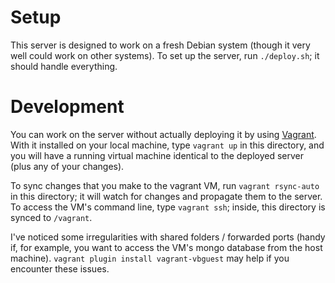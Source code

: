 Setup
=====
This server is designed to work on a fresh Debian system (though it very well could work on other systems). To set up the server, run `./deploy.sh`; it should handle everything.

Development
===========
You can work on the server without actually deploying it by using [Vagrant](https://www.vagrantup.com/). With it installed on your local machine, type `vagrant up` in this directory, and you will have a running virtual machine identical to the deployed server (plus any of your changes).

To sync changes that you make to the vagrant VM, run `vagrant rsync-auto` in this directory; it will watch for changes and propagate them to the server. To access the VM's command line, type `vagrant ssh`; inside, this directory is synced to `/vagrant`.

I've noticed some irregularities with shared folders / forwarded ports (handy if, for example, you want to access the VM's mongo database from the host machine). `vagrant plugin install vagrant-vbguest` may help if you encounter these issues.

